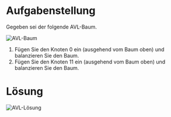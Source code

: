 Aufgabenstellung
================

Gegeben sei der folgende AVL-Baum.

![AVL-Baum](https://raw.github.com/Fleshgrinder/Praktische_Informatik/master/übung1/aufgabe6/avl-baum.png)

1. Fügen Sie den Knoten 0 ein (ausgehend vom Baum oben) und balanzieren Sie den Baum.
2. Fügen Sie den Knoten 11 ein (ausgehend vom Baum oben) und balanzieren Sie den Baum.

Lösung
======

![AVL-Lösung](https://raw.github.com/Fleshgrinder/Praktische_Informatik/master/uebung1/aufgabe6/avl-loesung.jpg)